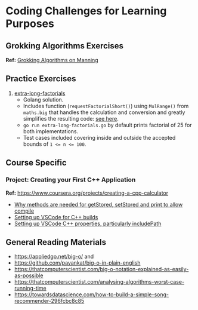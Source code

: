 # Coding Challenges for Learning Purposes

## Grokking Algorithms Exercises
**Ref:** [Grokking Algorithms on Manning](https://livebook.manning.com/grokking-algorithms/chapter-1)

## Practice Exercises

1. [extra-long-factorials](https://www.hackerrank.com/challenges/extra-long-factorials/problem)
    * Golang solution.
    * Includes function (`requestFactorialShort()`) using `MulRange()` from `maths.big` that handles the calculation and conversion and greatly simplifies the resulting code: [see here](https://stackoverflow.com/a/19308076).
    * `go run extra-long-factorials.go` by default prints factorial of 25 for both implementations.
    * Test cases included covering inside and outside the accepted bounds of `1 <= n <= 100`.

## Course Specific

### Project: Creating your First C++ Application
**Ref:** https://www.coursera.org/projects/creating-a-cpp-calculator
* [Why methods are needed for getStored, setStored and print to allow compile](https://stackoverflow.com/questions/737409/are-get-and-set-functions-popular-with-c-programmers)
* [Setting up VSCode for C++ builds](https://dev.to/talhabalaj/setup-visual-studio-code-for-multi-file-c-projects-1jpi)
* [Setting up VSCode C++ properties, particularly includePath](https://code.visualstudio.com/docs/cpp/c-cpp-properties-schema-reference)

## General Reading Materials
* https://appliedgo.net/big-o/ and
* https://github.com/pavankat/big-o-in-plain-english
* https://thatcomputerscientist.com/big-o-notation-explained-as-easily-as-possible
* https://thatcomputerscientist.com/analysing-algorithms-worst-case-running-time
* https://towardsdatascience.com/how-to-build-a-simple-song-recommender-296fcbc8c85